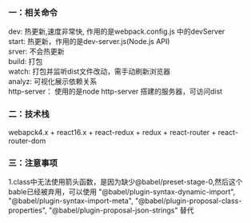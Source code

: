 ### 一：相关命令   
dev: 热更新,速度非常快, 作用的是webpack.config.js 中的devServer    
start: 热更新，作用的是dev-server.js(Node.js API)   
srver: 不会热更新   
build: 打包   
watch: 打包并监听dist文件改动，需手动刷新浏览器   
analyz: 可视化展示依赖关系   
http-server： 使用的是node http-server 搭建的服务器，可访问dist   

### 二：技术栈   
webapck4.x + react16.x + react-redux + redux + react-router + react-router-dom    

### 三：注意事项    
1.class中无法使用箭头函数，是因为缺少@babel/preset-stage-0,然后这个bable已经被弃用，可以使用 "@babel/plugin-syntax-dynamic-import", "@babel/plugin-syntax-import-meta", "@babel/plugin-proposal-class-properties", "@babel/plugin-proposal-json-strings" 替代
